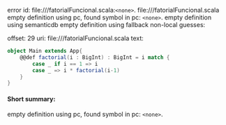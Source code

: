 error id: file://<WORKSPACE>/fatorialFuncional.scala:`<none>`.
file://<WORKSPACE>/fatorialFuncional.scala
empty definition using pc, found symbol in pc: `<none>`.
empty definition using semanticdb
empty definition using fallback
non-local guesses:

offset: 29
uri: file://<WORKSPACE>/fatorialFuncional.scala
text:
```scala
object Main extends App{
    @@def factorial(i : BigInt) : BigInt = i match {
        case _ if i == 1 => i
        case _ => i * factorial(i-1)
    }
}
```


#### Short summary: 

empty definition using pc, found symbol in pc: `<none>`.